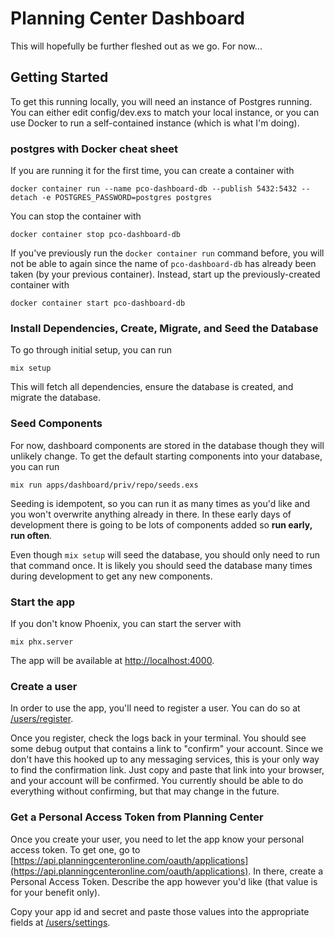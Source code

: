 # Planning Center Dashboard

This will hopefully be further fleshed out as we go. For now...

## Getting Started

To get this running locally, you will need an instance of Postgres
running. You can either edit config/dev.exs to match your local
instance, or you can use Docker to run a self-contained instance
(which is what I'm doing).

### postgres with Docker cheat sheet

If you are running it for the first time, you can create a container
with

``` shell
docker container run --name pco-dashboard-db --publish 5432:5432 --detach -e POSTGRES_PASSWORD=postgres postgres
```

You can stop the container with

``` shell
docker container stop pco-dashboard-db
```

If you've previously run the `docker container run` command before,
you will not be able to again since the name of `pco-dashboard-db` has
already been taken (by your previous container). Instead, start up the
previously-created container with

``` shell
docker container start pco-dashboard-db
```

### Install Dependencies, Create, Migrate, and Seed the Database

To go through initial setup, you can run

``` shell
mix setup
```

This will fetch all dependencies, ensure the database is created, and
migrate the database.

### Seed Components

For now, dashboard components are stored in the database though they
will unlikely change. To get the default starting components into your
database, you can run

``` shell
mix run apps/dashboard/priv/repo/seeds.exs
```

Seeding is idempotent, so you can run it as many times as you'd like
and you won't overwrite anything already in there. In these early days
of development there is going to be lots of components added so **run
early, run often**.

Even though `mix setup` will seed the database, you should only need
to run that command once. It is likely you should seed the database
many times during development to get any new components.

### Start the app

If you don't know Phoenix, you can start the server with

``` shell
mix phx.server
```

The app will be available at [http://localhost:4000](http://localhost:4000).

### Create a user

In order to use the app, you'll need to register a user. You can do so
at [/users/register](http://locahost:4000/users/register).

Once you register, check the logs back in your terminal. You should
see some debug output that contains a link to "confirm" your
account. Since we don't have this hooked up to any messaging services,
this is your only way to find the confirmation link. Just copy and
paste that link into your browser, and your account will be
confirmed. You currently should be able to do everything without
confirming, but that may change in the future.

### Get a Personal Access Token from Planning Center

Once you create your user, you need to let the app know your personal
access token. To get one, go to
[https://api.planningcenteronline.com/oauth/applications](https://api.planningcenteronline.com/oauth/applications).
In there, create a Personal Access Token. Describe the app however
you'd like (that value is for your benefit only).

Copy your app id and secret and paste those values into the
appropriate fields at
[/users/settings](http://locahost:4000/users/settings).
